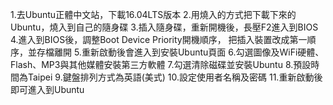 1.去Ubuntu正體中文站，下載16.04LTS版本
2.用燒入的方式把下載下來的Ubuntu，燒入到自己的隨身碟
3.插入隨身碟，重新開機後，長壓F2進入到BIOS
4.進入到BIOS後，調整Boot Device Priority開機順序，
把插入裝置改成第一順序，並存檔離開
5.重新啟動後會進入到安裝Ubuntu頁面
6.勾選圖像及WiFi硬體、Flash、MP3與其他媒體安裝第三方軟體
7.勾選清除磁碟並安裝Ubuntu
8.預設時間為Taipei
9.鍵盤排列方式為英語(美式)
10.設定使用者名稱及密碼
11.重新啟動後即可進入到Ubuntu